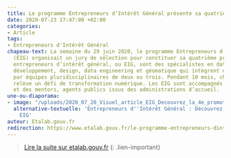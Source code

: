 ```yaml
---
title: Le programme Entrepreneurs d’Intérêt Général présente sa quatrième promotion
date: 2020-07-23 17:47:00 +02:00
categories:
- Article
tags:
- Entrepreneurs d'Intérêt Général
chapeau-text: La semaine du 29 juin 2020, le programme Entrepreneurs d’Intérêt Général
  (EIG) organisait un jury de sélection pour constituer sa quatrième promotion. Les
  entrepreneurs d’intérêt général, ou EIG, sont des spécialistes en data science,
  développement, design, data engineering et géomatique qui intègrent des administrations
  par équipes pluridisciplinaires de deux ou trois. Pendant 10 mois, chaque équipe
  relève un défi de transformation numérique. Les EIG sont accompagnés par Etalab
  et des mentors, agents publics issus des administrations d’accueil.
une-ou-diaporama:
- image: "/uploads/2020_07_20_Visuel_article_EIG_Decouvrez_la_4e_promotion_EIG.jpg"
  alternative-textuelle: 'Entrepreneurs d''Intérêt Général : Découvrez la 4e promotion
    EIG'
auteur: Etalab.gouv.fr
redirection: https://www.etalab.gouv.fr/le-programme-entrepreneurs-dinteret-general-presente-sa-quatrieme-promotion
---
```


> [Lire la suite sur etalab.gouv.fr](https://www.etalab.gouv.fr/le-programme-entrepreneurs-dinteret-general-presente-sa-quatrieme-promotion)
{: .lien-important}